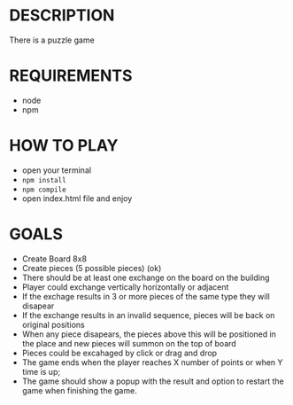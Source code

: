 # DESCRIPTION

There is a puzzle game

# REQUIREMENTS

-   node
-   npm

# HOW TO PLAY

-   open your terminal
-   `npm install`
-   `npm compile`
-   open index.html file and enjoy

# GOALS

-   Create Board 8x8
-   Create pieces (5 possible pieces) (ok)
-   There should be at least one exchange on the board on the building
-   Player could exchange vertically horizontally or adjacent
-   If the exchage results in 3 or more pieces of the same type they will disapear
-   If the exchange results in an invalid sequence, pieces will be back on original positions
-   When any piece disapears, the pieces above this will be positioned in the place and new pieces will summon on the top of board
-   Pieces could be excahaged by click or drag and drop
-   The game ends when the player reaches X number of points or when Y time is up;
-   The game should show a popup with the result and option to restart the game when finishing the game.
